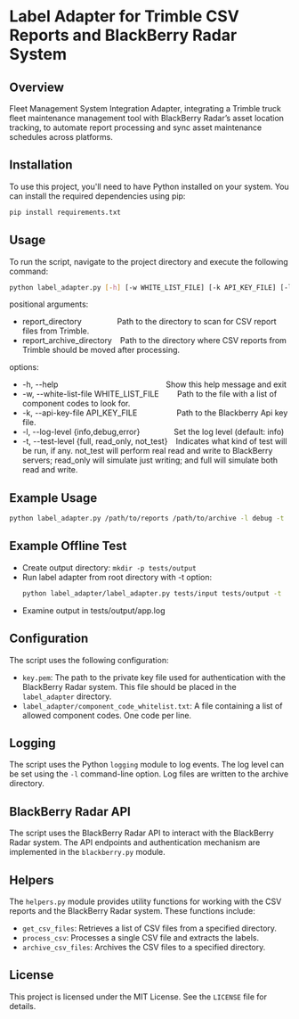 **Label Adapter for Trimble CSV Reports and BlackBerry Radar System**
====================================================================

**Overview**
------------

Fleet Management System Integration Adapter, integrating a Trimble truck fleet maintenance management tool with BlackBerry Radar’s asset location tracking, to automate report processing and sync asset maintenance schedules across platforms.

**Installation**
---------------

To use this project, you'll need to have Python installed on your system. You can install the required dependencies using pip:

```bash
pip install requirements.txt
```

**Usage**
-----

To run the script, navigate to the project directory and execute the following command:

```bash
python label_adapter.py [-h] [-w WHITE_LIST_FILE] [-k API_KEY_FILE] [-l {info,debug,error}] [-t {full,read_only,not_test}] report_directory report_archive_directory
```

positional arguments:  
*  report_directory &emsp;&emsp;&emsp;&emsp; Path to the directory to scan for CSV report files from Trimble.  
*  report_archive_directory &ensp; Path to the directory where CSV reports from Trimble should be moved after processing.  
  
options:  
*  -h, --help &emsp;&emsp;&emsp;&emsp;&emsp;&emsp;&emsp;&emsp;&emsp;&emsp;&emsp;&emsp;&emsp;&nbsp; Show this help message and exit  
*  -w,  --white-list-file WHITE_LIST_FILE &emsp;&ensp;&nbsp; Path to the file with a list of component codes to look for.  
*  -k, --api-key-file API_KEY_FILE &emsp;&emsp;&emsp;&emsp;&ensp; Path to the Blackberry Api key file.  
*  -l, --log-level {info,debug,error} &emsp;&emsp;&emsp;&ensp;&nbsp; Set the log level (default: info)  
*  -t, --test-level {full, read_only, not_test} &ensp; Indicates what kind of test will be run, if any. not_test will perform real read and write to BlackBerry servers; read_only will simulate just writing; and full will simulate both read and write.

**Example Usage**
----------------

```bash
python label_adapter.py /path/to/reports /path/to/archive -l debug -t
```

## Example Offline Test

- Create output directory: `mkdir -p tests/output`
- Run label adapter from root directory with -t option:  
   ```bash
   python label_adapter/label_adapter.py tests/input tests/output -t
   ```
- Examine output in tests/output/app.log

**Configuration**
----------------

The script uses the following configuration:

*   `key.pem`: The path to the private key file used for authentication with the BlackBerry Radar system. This file should be placed in the `label_adapter` directory.
*   `label_adapter/component_code_whitelist.txt`: A file containing a list of allowed component codes. One code per line.

**Logging**
---------

The script uses the Python `logging` module to log events. The log level can be set using the `-l` command-line option. Log files are written to the archive directory.

**BlackBerry Radar API**
----------------------

The script uses the BlackBerry Radar API to interact with the BlackBerry Radar system. The API endpoints and authentication mechanism are implemented in the `blackberry.py` module.

**Helpers**
------------

The `helpers.py` module provides utility functions for working with the CSV reports and the BlackBerry Radar system. These functions include:

*   `get_csv_files`: Retrieves a list of CSV files from a specified directory.
*   `process_csv`: Processes a single CSV file and extracts the labels.
*   `archive_csv_files`: Archives the CSV files to a specified directory.

**License**
-------

This project is licensed under the MIT License. See the `LICENSE` file for details.
